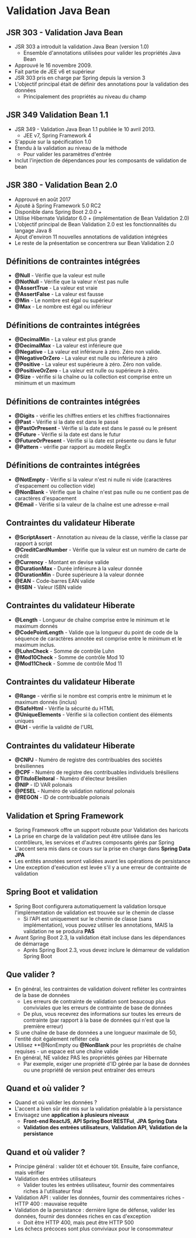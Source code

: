 # Validation Java Bean

## JSR 303 - Validation Java Bean
+ JSR 303 a introduit la validation Java Bean (version 1.0)
  + Ensemble d'annotations utilisées pour valider les propriétés Java Bean
+ Approuvé le 16 novembre 2009.
+ Fait partie de JEE v6 et supérieur
+ JSR 303 pris en charge par Spring depuis la version 3
+ L'objectif principal était de définir des annotations pour la validation des données
  + Principalement des propriétés au niveau du champ

## JSR 349 Validation Bean 1.1
+ JSR 349 - Validation Java Bean 1.1 publiée le 10 avril 2013.
  + JEE v7, Spring Framework 4
+ S'appuie sur la spécification 1.0
+ Étendu à la validation au niveau de la méthode
  + Pour valider les paramètres d'entrée
+ Inclut l'injection de dépendances pour les composants de validation de bean

## JSR 380 - Validation Bean 2.0
+ Approuvé en août 2017
+ Ajouté à Spring Framework 5.0 RC2
+ Disponible dans Spring Boot 2.0.0 +
+ Utilise Hibernate Validator 6.0 + (implémentation de Bean Validation 2.0)
+ L'objectif principal de Bean Validation 2.0 est les fonctionnalités du langage Java 8
+ Ajout d'environ 11 nouvelles annotations de validation intégrées
+ Le reste de la présentation se concentrera sur Bean Validation 2.0

## Définitions de contraintes intégrées
+ **@Null** - Vérifie que la valeur est nulle
+ **@NotNull** - Vérifie que la valeur n'est pas nulle
+ **@AssertTrue** - La valeur est vraie
+ **@AssertFalse** - La valeur est fausse
+ **@Min** - Le nombre est égal ou supérieur
+ **@Max** - Le nombre est égal ou inférieur

## Définitions de contraintes intégrées
+ **@DecimalMin** - La valeur est plus grande
+ **@DecimalMax** - La valeur est inférieure que
+ **@Negative** - La valeur est inférieure à zéro. Zéro non valide.
+ **@NegativeOrZero** - La valeur est nulle ou inférieure à zéro
+ **@Positive** - La valeur est supérieure à zéro. Zéro non valide.
+ **@PositiveOrZero** - La valeur est nulle ou supérieure à zéro.
+ **@Size** - vérifie si la chaîne ou la collection est comprise entre un minimum et un maximum

## Définitions de contraintes intégrées
+ **@Digits** - vérifie les chiffres entiers et les chiffres fractionnaires
+ **@Past** - Vérifie si la date est dans le passé
+ **@PastOrPresent** - Vérifie si la date est dans le passé ou le présent
+ **@Future** - Vérifie si la date est dans le futur
+ **@FutureOrPresent** - Vérifie si la date est présente ou dans le futur
+ **@Pattern** - vérifie par rapport au modèle RegEx

## Définitions de contraintes intégrées
+ **@NotEmpty** - Vérifie si la valeur n'est ni nulle ni vide (caractères d'espacement ou collection vide)
+ **@NonBlank** - Vérifie que la chaîne n'est pas nulle ou ne contient pas de caractères d'espacement
+ **@Email** - Vérifie si la valeur de la chaîne est une adresse e-mail

## Contraintes du validateur Hiberate
+ **@ScriptAssert** - Annotation au niveau de la classe, vérifie la classe par rapport à script
+ **@CreditCardNumber** - Vérifie que la valeur est un numéro de carte de crédit
+ **@Currency** - Montant en devise valide
+ **@DurationMax** - Durée inférieure à la valeur donnée
+ **@DurationMin** - Durée supérieure à la valeur donnée
+ **@EAN** - Code-barres EAN valide
+ **@ISBN** - Valeur ISBN valide

## Contraintes du validateur Hiberate
+ **@Length** - Longueur de chaîne comprise entre le minimum et le maximum donnés
+ **@CodePointLength** - Valide que la longueur du point de code de la séquence de caractères annotée est comprise entre le minimum et le maximum inclus.
+ **@LuhnCheck** - Somme de contrôle Luhn
+ **@Mod10Check** - Somme de contrôle Mod 10
+ **@Mod11Check** - Somme de contrôle Mod 11

## Contraintes du validateur Hiberate
+ **@Range** - vérifie si le nombre est compris entre le minimum et le maximum donnés (inclus)
+ **@SafeHtml** - Vérifie la sécurité du HTML
+ **@UniqueElements** - Vérifie si la collection contient des éléments uniques
+ **@Url** - vérifie la validité de l'URL

## Contraintes du validateur Hiberate
+ **@CNPJ** - Numéro de registre des contribuables des sociétés brésiliennes
+ **@CPF** - Numéro de registre des contribuables individuels brésiliens
+ **@TituloEleitoral** - Numéro d'électeur brésilien
+ **@NIP** - ID VAR polonais
+ **@PESEL** - Numéro de validation national polonais
+ **@REGON** - ID de contribuable polonais

## Validation et Spring Framework
+ Spring Framework offre un support robuste pour Validation des haricots
+ La prise en charge de la validation peut être utilisée dans les contrôleurs, les services et d'autres composants gérés par Spring
+ L'accent sera mis dans ce cours sur la prise en charge dans **Spring Data JPA**
+ Les entités annotées seront validées avant les opérations de persistance
+ Une exception d'exécution est levée s'il y a une erreur de contrainte de validation

## Spring Boot et validation
+ Spring Boot configurera automatiquement la validation lorsque l'implémentation de validation est trouvée sur le chemin de classe
  + Si l'API est uniquement sur le chemin de classe (sans implémentation), vous pouvez utiliser les annotations, MAIS la validation ne se produira **PAS**
+ Avant Spring Boot 2.3, la validation était incluse dans les dépendances de démarrage
  + Après Spring Boot 2.3, vous devez inclure le démarreur de validation Spring Boot

## Que valider ?
+ En général, les contraintes de validation doivent refléter les contraintes de la base de données
  + Les erreurs de contrainte de validation sont beaucoup plus conviviales que les erreurs de contrainte de base de données
  + De plus, vous recevrez des informations sur toutes les erreurs de contrainte (par rapport à la base de données qui n'est que la première erreur)
+ Si une chaîne de base de données a une longueur maximale de 50, l'entité doit également refléter cela
+ Utilisez **@NonEmpty ou **@NonBlank** pour les propriétés de chaîne requises - un espace est une chaîne valide
+ En général, NE validez PAS les propriétés gérées par Hibernate
  + Par exemple, exiger une propriété d'ID gérée par la base de données ou une propriété de version peut entraîner des erreurs



## Quand et où valider ?
+ Quand et où valider les données ?
+ L'accent a bien sûr été mis sur la validation préalable à la persistance
+ Envisagez une **application à plusieurs niveaux**
  + **Front-end ReactJS**, **API Spring Boot RESTFul**, **JPA Spring Data**
  + **Validation des entrées utilisateurs**, **Validation API**, **Validation de la persistance**

## Quand et où valider ?
+ Principe général : valider tôt et échouer tôt. Ensuite, faire confiance, mais vérifier
+ Validation des entrées utilisateurs
  + Valider toutes les entrées utilisateur, fournir des commentaires riches à l'utilisateur final
+ Validation API : valider les données, fournir des commentaires riches - HTTP 400 : mauvaise requête
+ Validation de la persistance : dernière ligne de défense, valider les données, fournir des données riches en cas d'exception
  + Doit être HTTP 400, mais peut être HTTP 500
+ Les échecs précoces sont plus conviviaux pour le consommateur